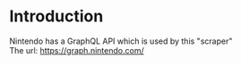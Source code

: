 # Introduction

Nintendo has a GraphQL API which is used by this "scraper"  
The url: https://graph.nintendo.com/
